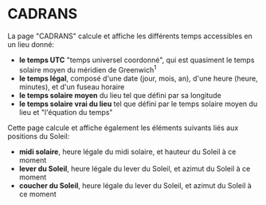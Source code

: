 # CADRANS

La page "CADRANS" calcule et affiche les différents temps accessibles en un lieu donné:
<ul>
  <li><b>le temps UTC</b> "temps universel coordonné", qui est quasiment le temps solaire moyen du méridien de Greenwich<sup>1</sup></li>
  
  <li><b>le temps légal</b>, composé d'une date (jour, mois, an), d'une heure (heure, minutes), et d'un fuseau horaire</li>

  <li><b>le temps solaire moyen</b> du lieu tel que défini par sa longitude</li>
  <li><b>le temps solaire vrai du lieu</b> tel que défini par le temps solaire moyen du lieu et "l'équation du temps"</li>
</ul>

Cette page calcule et affiche également les éléments suivants liés aux positions du Soleil:
<ul>
  <li><b>midi solaire</b>, heure légale du midi solaire, et hauteur du Soleil à ce moment</li>
  <li><b>lever du Soleil</b>, heure légale du lever du Soleil, et azimut du Soleil à ce moment </li>
  <li><b>coucher du Soleil</b>, heure légale du lever du Soleil, et azimut du Soleil à ce moment</li>
